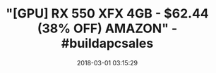 ---
title: '"[GPU] RX 550 XFX 4GB - $62.44 (38% OFF) AMAZON" - #buildapcsales'
name: XFX AMD Radeon RX 550 4GB Core Edition RX-550P4SFG5
date: '2018-03-01 03:15:29'
buy_now: >-
  https://www.amazon.com/XFX-AMD-Radeon-Core-RX-550P4SFG5/dp/B071QXB522?psc=1&SubscriptionId=AKIAIA5RBQIWQVTCUEUQ&tag=coldcutdeals-20&linkCode=xm2&camp=2025&creative=165953&creativeASIN=B071QXB522
description_markdown: |+
  XFX AMD Radeon RX 550 4GB Core Edition RX-550P4SFG5

    - Chipset: AMD 550

    - 4GB DDR5 Video Memory

    - Memory Clock: 7000 MHz

    - Memory Interface: 128-bit; Bus: PCI-Express x16

tweet_id_str: '969048449105657856'
price: $99.99
you_save: ''
asin: B071QXB522
image: 'https://images-na.ssl-images-amazon.com/images/I/416mYtE6TJL.jpg'

---